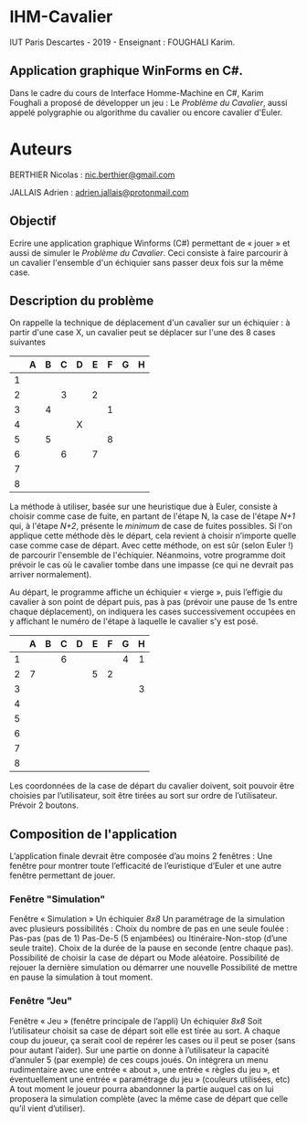 # IHM-Cavalier

IUT Paris Descartes - 2019 - Enseignant : FOUGHALI Karim.

## Application graphique WinForms en C#.

Dans le cadre du cours de Interface Homme-Machine en C#, Karim Foughali a proposé de développer un jeu : Le *Problème du Cavalier*, aussi appelé polygraphie ou algorithme du cavalier ou encore cavalier d'Euler.

# Auteurs

BERTHIER Nicolas : <nic.berthier@gmail.com> 

JALLAIS Adrien : <adrien.jallais@protonmail.com>

## Objectif

Ecrire une application graphique Winforms (C#) permettant de « jouer » et aussi de simuler le *Problème du Cavalier*. Ceci consiste à faire parcourir à un cavalier l'ensemble d'un échiquier sans passer deux fois sur la même case. 

## Description du problème

On rappelle la technique de déplacement d'un cavalier sur un échiquier : à partir d'une case X, un cavalier peut se déplacer sur l'une des 8 cases suivantes

| |A  | B  | C | D  | E  | F  | G | H | 
| :-: | :-: | :-:   | :-:   | :-:   |  :-:  |  :-:  | :-:   | :-:   |   
| 1 |   |   |   |   |   |   |   |   | 
| 2 |   |   | 3 |   | 2 |   |   |   | 
| 3 |   | 4 |   |   |   | 1 |   |   |   
| 4 |   |   |   | X |   |   |   |   | 
| 5 |   | 5 |   |   |   | 8 |   |   |  
| 6 |   |   | 6 |   | 7 |   |   |   |  
| 7 |    |   |   |   |   |   |   |   |    
| 8 |    |   |   |   |   |   |   |   |    

La méthode à utiliser, basée sur une heuristique due à Euler, consiste à choisir comme case de fuite, en partant de l'étape N, la case de l'étape *N+1* qui, à l'étape *N+2*, présente le *minimum* de case de fuites possibles. Si l'on applique cette méthode dès le départ, cela revient à choisir n’importe quelle case comme case de départ. Avec cette méthode, on est sûr (selon Euler !) de parcourir l'ensemble de l'échiquier. Néanmoins, votre programme doit prévoir le cas où le cavalier tombe dans une impasse (ce qui ne devrait pas arriver normalement).

Au départ, le programme affiche un échiquier « vierge », puis l’effigie du cavalier à son point de départ puis, pas à pas (prévoir une pause de 1s entre chaque déplacement), on indiquera les cases successivement occupées en y affichant le numéro de l'étape à laquelle le cavalier s'y est posé.

| | A  | B  | C | D  | E  | F  | G | H | 
| :-: | :-: | :-:   | :-:   | :-:   |  :-:  |  :-:  | :-:   | :-:   |   
| 1 |   |   | 6 |   |   |   | 4 | 1 |  
| 2 | 7 |   |   |   | 5 | 2 |   |   |  
| 3 |   |   |   |   |   |   |   | 3 |      
| 4 |    |   |   |   |   |   |   |   |
| 5 |    |   |   |   |   |   |   |   |    
| 6 |    |   |   |   |   |   |   |   |
| 7 |    |   |   |   |   |   |   |   |   
| 8 |    |   |   |   |   |   |   |   |  
 
Les coordonnées de la case de départ du cavalier doivent, soit pouvoir être choisies par l’utilisateur, soit être tirées au sort sur ordre de l’utilisateur. Prévoir 2 boutons. 

## Composition de l'application

L’application finale devrait être composée d’au moins 2 fenêtres : Une fenêtre pour montrer toute l’efficacité de l’euristique d’Euler et une autre fenêtre permettant de jouer. 

### Fenêtre "Simulation"

Fenêtre « Simulation » Un échiquier *8x8* Un paramétrage de la simulation avec plusieurs possibilités : Choix du nombre de pas en une seule foulée : Pas-pas (pas de 1) Pas-De-5 (5 enjambées) ou Itinéraire-Non-stop (d’une seule traite). Choix de la durée de la pause en seconde (entre chaque pas). Possibilité de choisir la case de départ ou Mode aléatoire. Possibilité de rejouer la dernière simulation ou démarrer une nouvelle Possibilité de mettre en pause la simulation à tout moment. 

### Fenêtre "Jeu"

Fenêtre « Jeu » (fenêtre principale de l’appli) Un échiquier *8x8* Soit l’utilisateur choisit sa case de départ soit elle est tirée au sort. A chaque coup du joueur, ça serait cool de repérer les cases ou il peut se poser (sans pour autant l’aider). Sur une partie on donne à l’utilisateur la capacité d’annuler 5 (par exemple) de ces coups joués. On intégrera un menu rudimentaire avec une entrée « about », une entrée « règles du jeu », et éventuellement une entrée « paramétrage du jeu » (couleurs utilisées, etc) A tout moment le joueur pourra abandonner la partie auquel cas on lui proposera la simulation complète (avec la même case de départ que celle qu’il vient d’utiliser).
